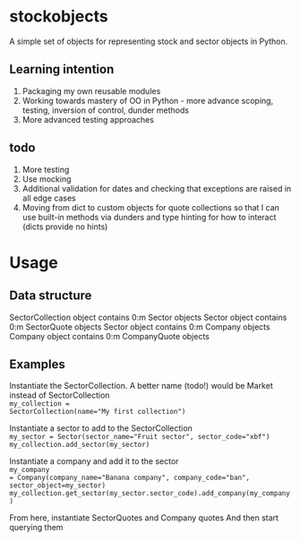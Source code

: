 # stockobjects
A simple set of objects for representing stock and sector objects in Python.

## Learning intention
1. Packaging my own reusable modules
1. Working towards mastery of OO in Python - more advance scoping, testing, inversion of control, dunder methods
1. More advanced testing approaches

## todo
1. More testing
1. Use mocking
1. Additional validation for dates and checking that exceptions are raised in all edge cases
1. Moving from dict to custom objects for quote collections so that I can use built-in methods via dunders and type hinting for how to interact (dicts provide no hints)

# Usage
## Data structure
SectorCollection object contains 0:m Sector objects
Sector object contains 0:m SectorQuote objects
Sector object contains 0:m Company objects
Company object contains 0:m CompanyQuote objects

## Examples
Instantiate the SectorCollection.  A better name (todo!) would be Market instead of SectorCollection
<br>
<code>my_collection = SectorCollection(name="My first collection")</code>

Instantiate a sector to add to the SectorCollection
<br>
<code>my_sector = Sector(sector_name="Fruit sector", sector_code="xbf")
my_collection.add_sector(my_sector)</code>

Instantiate a company and add it to the sector
<br>
<code>my_company = Company(company_name="Banana company", company_code="ban", sector_object=my_sector)
my_collection.get_sector(my_sector.sector_code).add_company(my_company)</code>

From here, instantiate SectorQuotes and Company quotes
And then start querying them

